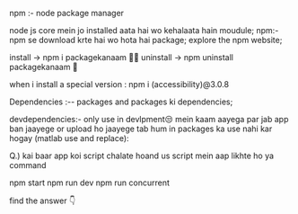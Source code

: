 npm :- node package manager

node js core mein jo installed aata hai wo kehalaata hain moudule;
npm:-npm se download krte hai wo hota hai package;
explore the npm website;


install -> npm i packagekanaam 🤷‍♂️
uninstall -> npm uninstall packagekanaam 🤷

when i install a special version : npm i (accessibility)@3.0.8


Dependencies :-- packages and packages ki dependencies;

devdependencies:- only use in devlpment😒 mein kaam aayega par jab app ban jaayege or upload ho jaayege tab hum in packages ka use nahi kar hogay (matlab use and replace):



Q.) kai baar app koi script chalate hoand us script mein aap likhte ho ya command

npm start
npm run dev
npm run concurrent 

find the answer 👇

<!-- colour full package know as (chalk is so good 🔥) -->